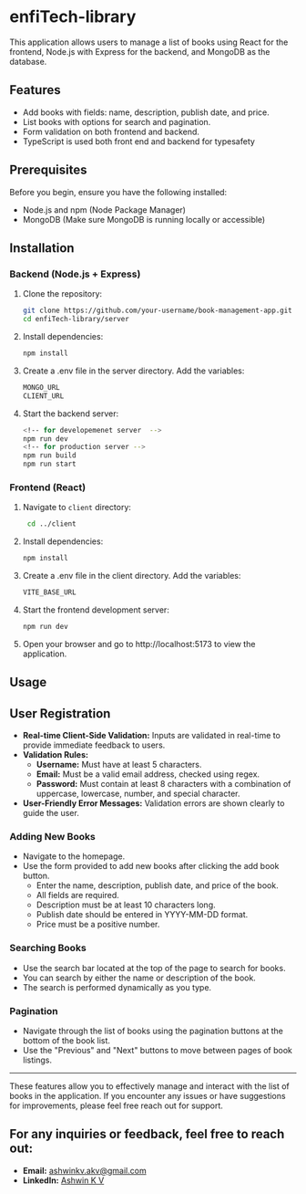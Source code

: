 # enfiTech-library

This application allows users to manage a list of books using React for the frontend, Node.js with Express for the backend, and MongoDB as the database.

## Features

- Add books with fields: name, description, publish date, and price.
- List books with options for search and pagination.
- Form validation on both frontend and backend.
- TypeScript is used both front end and backend for typesafety

## Prerequisites

Before you begin, ensure you have the following installed:

- Node.js and npm (Node Package Manager)
- MongoDB (Make sure MongoDB is running locally or accessible)

## Installation

### Backend (Node.js + Express)

1. Clone the repository:
   ```bash
   git clone https://github.com/your-username/book-management-app.git
   cd enfiTech-library/server
   ```
2. Install dependencies:

    ```bash
    npm install
    ```

3. Create a .env file in the server directory.
    Add the  variables:
    ```bash
    MONGO_URL
    CLIENT_URL
    ```

3. Start the backend server:
    ```bash
    <!-- for developemenet server  -->
    npm run dev
    <!-- for production server -->
    npm run build
    npm run start
    ```

### Frontend (React)

1. Navigate to `client` directory:
   ```bash
    cd ../client
   ```
2. Install dependencies:

    ```bash
    npm install
    ```

3. Create a .env file in the client directory.
    Add the  variables:
    ```bash
    VITE_BASE_URL
    ```

3. Start the frontend development server:
    ```bash
    npm run dev
    ```
4. Open your browser and go to http://localhost:5173 to view the application.


## Usage

## User Registration

- **Real-time Client-Side Validation:** Inputs are validated in real-time to provide immediate feedback to users.
- **Validation Rules:**
  - **Username:** Must have at least 5 characters.
  - **Email:** Must be a valid email address, checked using regex.
  - **Password:** Must contain at least 8 characters with a combination of uppercase, lowercase, number, and special character.
- **User-Friendly Error Messages:** Validation errors are shown clearly to guide the user.

### Adding New Books

- Navigate to the homepage.
- Use the form provided to add new books after clicking the add book button. 
  - Enter the name, description, publish date, and price of the book.
  - All fields are required.
  - Description must be at least 10 characters long.
  - Publish date should be entered in YYYY-MM-DD format.
  - Price must be a positive number.

### Searching Books

- Use the search bar located at the top of the page to search for books.
- You can search by either the name or description of the book.
- The search is performed dynamically as you type.

### Pagination

- Navigate through the list of books using the pagination buttons at the bottom of the book list.
- Use the "Previous" and "Next" buttons to move between pages of book listings.

---

These features allow you to effectively manage and interact with the list of books in the application. If you encounter any issues or have suggestions for improvements, please feel free reach out for support.

## For any inquiries or feedback, feel free to reach out:

- **Email:** [ashwinkv.akv@gmail.com](mailto:ashwinkv.akv@gmail.com)
- **LinkedIn:** [Ashwin K V](https://www.linkedin.com/in/ashwin-kv/)
